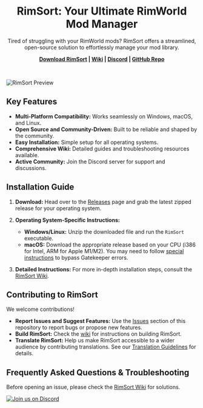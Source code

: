 <h1 align="center">RimSort: Your Ultimate RimWorld Mod Manager</h1>

<p align="center">Tired of struggling with your RimWorld mods? RimSort offers a streamlined, open-source solution to effortlessly manage your mod library.</p>

<p align="center">
    <strong><a href="https://github.com/RimSort/RimSort/releases">Download RimSort</a> | <a href="https://rimsort.github.io/RimSort/">Wiki</a> | <a href="https://discord.gg/aV7g69JmR2">Discord</a> | <a href="https://github.com/RimSort/RimSort">GitHub Repo</a></strong>
</p>

<br>

![RimSort Preview](./docs/rimsort_preview.png)

## Key Features

*   **Multi-Platform Compatibility:** Works seamlessly on Windows, macOS, and Linux.
*   **Open Source and Community-Driven:** Built to be reliable and shaped by the community.
*   **Easy Installation:** Simple setup for all operating systems.
*   **Comprehensive Wiki:** Detailed guides and troubleshooting resources available.
*   **Active Community:** Join the Discord server for support and discussions.

## Installation Guide

1.  **Download:** Head over to the [Releases](https://github.com/RimSort/RimSort/releases) page and grab the latest zipped release for your operating system.

2.  **Operating System-Specific Instructions:**

    *   **Windows/Linux:** Unzip the downloaded file and run the `RimSort` executable.
    *   **macOS:** Download the appropriate release based on your CPU (i386 for Intel, ARM for Apple M1/M2). You may need to follow [special instructions](https://rimsort.github.io/RimSort/user-guide/downloading-and-installing#macos) to bypass Gatekeeper errors.

3.  **Detailed Instructions:** For more in-depth installation steps, consult the [RimSort Wiki](https://rimsort.github.io/RimSort/).

## Contributing to RimSort

We welcome contributions!

*   **Report Issues and Suggest Features:** Use the [Issues](https://github.com/RimSort/RimSort/issues) section of this repository to report bugs or propose new features.
*   **Build RimSort:** Check the [wiki](https://rimsort.github.io/RimSort/) for instructions on building RimSort.
*   **Translate RimSort:** Help us make RimSort accessible to a wider audience by contributing translations. See our [Translation Guidelines](https://rimsort.github.io/RimSort/development-guide/translation-guidelines) for details.

## Frequently Asked Questions & Troubleshooting

Before opening an issue, please check the [RimSort Wiki](https://rimsort.github.io/RimSort/) for solutions.

[![Join us on Discord](https://github-production-user-asset-6210df.s3.amazonaws.com/2766946/248529301-486f4f8c-fed5-4fe1-832f-6461b7ce3a55.png)](https://discord.gg/aV7g69JmR2)